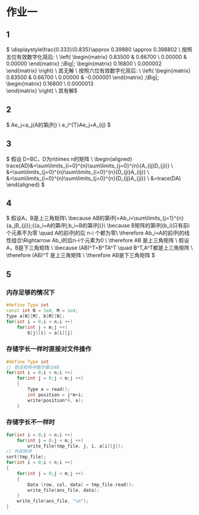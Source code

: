 # 作业一

## 1

$
\displaystyle\frac{0.333}{0.835}\approx 0.39880 \approx 0.398802 \\
按照五位有效数字化简后: \\
\left( \begin{matrix}
0.83500 & 0.66700 \\
0.00000 & 0.00000
\end{matrix} \;\Big|\;
\begin{matrix}
0.16800 \\
0.000002  
\end{matrix}
\right) \\
其无解
\\
按照六位有效数字化简后: \\
\left( \begin{matrix}
0.83500 & 0.66700 \\
0.00000 & -0.000001
\end{matrix} \;\Big|\;
\begin{matrix}
0.16800 \\
0.0000013  
\end{matrix}
\right) \\
其有解$

## 2

$
Ae_j=a_j\{A的第j列\} \\
e_i^{T}Ae_j=A_{ij}
$

## 3

$
假设 D=BC，D为n\times n的矩阵 \\
\begin{aligned}
trace(AD)&=\sum\limits_{i=0}^{n}\sum\limits_{j=0}^{n}{A_{ij}D_{ji}} \\
         &=\sum\limits_{j=0}^{n}\sum\limits_{i=0}^{n}{D_{ji}A_{ij}} \\
         &=\sum\limits_{i=0}^{n}\sum\limits_{j=0}^{n}{D_{ij}A_{ji}} \\
         &=trace(DA)
\end{aligned}
$

## 4

$
假设A，B是上三角矩阵\\
\because AB的第i列=Ab_i=\sum\limits_{j=1}^{n}{a_jB_{ji}}\;\{{a_i=A的第i列\;b_i=B的第i列}\}\\
\because B矩阵的第i列(b_i)只有前i个元素不为零 \quad A的前i列的后 n-i 个都为零\\
\therefore Ab_i=A的前i列的线性组合\Rightarrow Ab_i的后n-i个元素为0 \\
\therefore AB 是上三角矩阵 \\
假设A，B是下三角矩阵 \\
\because (AB)^T=B^TA^T \quad B^T,A^T都是上三角矩阵 \\
\therefore (AB)^T 是上三角矩阵 \\
\therefore AB是下三角矩阵
$

## 5

### 内存足够的情况下

```cpp
#define Type int
const int N = 1e4, M = 1e4;
Type a[N][M], b[M][N];
for(int i = 0;i < n;i ++)
    for(int j = m;j ++)
        b[j][i] = a[i][j]
```

### 存储字长一样时直接对文件操作

```cpp
#define Type int
// 假设矩阵中数字都占4B
for(int i = 0;i < n;i ++)
    for(int j = 0;j < m;j ++)
    {
        Type a = read();
        int position = j*m+i;
        write(position*4, a);
    }
```

### 存储字长不一样时

```cpp
for(int i = 0;i < n;i ++)
    for(int j = 0;j < m;j ++)
        write_file(tmp_file, j, i, a[i][j]);
// 外部排序
sort(tmp_file);
for(int i = 0;i < n;i ++)
{
    for(int j = 0;j < m;j ++)
    {
        Data [row, col, data] = tmp_file.read();
        write_file(ans_file, data);
    }
    write_file(ans_file, "\n");
}
```

